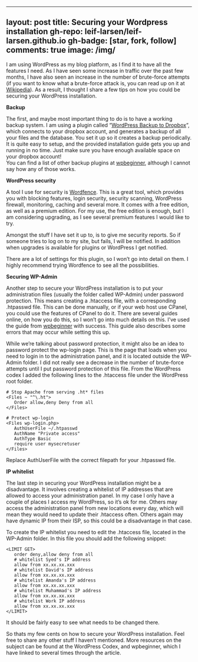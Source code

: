 
---
layout: post
title: Securing your Wordpress installation
gh-repo: leif-larsen/leif-larsen.github.io
gh-badge: [star, fork, follow]
comments: true
image: /img/
---
    
    
I am using WordPress as my blog platform, as I find it to have all the features I need. As I have seen some increase in traffic over the past few months, I have also seen an increase in the number of brute-force attempts (if you want to know what a brute-force attack is, you can read up on it at [Wikipedia](https://en.wikipedia.org/wiki/Brute-force_attack)). As a result, I thought I share a few tips on how you could be securing your WordPress installation.

**Backup**

The first, and maybe most important thing to do is to have a working backup system. I am using a plugin called “[WordPress Backup to Dropbox](https://wordpress.org/plugins/wordpress-backup-to-dropbox/)“, which connects to your dropbox account, and generates a backup of all your files and the database. You set it up so it creates a backup periodically. It is quite easy to setup, and the provided installation guide gets you up and running in no time. Just make sure you have enough available space on your dropbox account!  
 You can find a list of other backup plugins at [wpbeginner](http://www.wpbeginner.com/plugins/7-best-wordpress-backup-plugins-compared-pros-and-cons/), although I cannot say how any of those works.

**WordPress security**

A tool I use for security is [Wordfence](https://wordpress.org/plugins/wordfence/). This is a great tool, which provides you with blocking features, login security, security scanning, WordPress firewall, monitoring, caching and several more. It comes with a free edition, as well as a premium edition. For my use, the free edition is enough, but I am considering upgrading, as I see several premium features I would like to try.

Amongst the stuff I have set it up to, is to give me security reports. So if someone tries to log on to my site, but fails, I will be notified. In addition when upgrades is available for plugins or WordPress I get notified.

There are a lot of settings for this plugin, so I won’t go into detail on them. I highly recommend trying Wordfence to see all the possibilities.

**Securing WP-Admin**

Another step to secure your WordPress installation is to put your administration files (usually the folder called WP-Admin) under password protection. This means creating a .htaccess file, with a corresponding .htpasswd file. This can be done manually, or if your web host use CPanel, you could use the features of CPanel to do it. There are several guides online, on how you do this, so I won’t go into much details on this. I’ve used the guide from [wpbeginner](http://www.wpbeginner.com/wp-tutorials/how-to-password-protect-your-wordpress-admin-wp-admin-directory/) with success. This guide also describes some errors that may occur while setting this up.

While we’re talking about password protection, it might also be an idea to password protect the wp-login page. This is the page that loads when you need to login in to the administration panel, and it is located outside the WP-Admin folder. I did not really see a decrease in the number of brute-force attempts until I put password protection of this file. From the WordPress codex I added the following lines to the .htaccess file under the WordPress root folder.
```language
# Stop Apache from serving .ht* files 
<Files ~ "^\.ht"> 
   Order allow,deny Deny from all 
</Files> 

# Protect wp-login 
<Files wp-login.php> 
   AuthUserFile ~/.htpasswd 
   AuthName "Private access" 
   AuthType Basic 
   require user mysecretuser 
</Files>
```
Replace AuthUserFile with the correct filepath for your .htpasswd file.

**IP whitelist**

The last step in securing your WordPress installation might be a disadvantage. It involves creating a whitelist of IP addresses that are allowed to access your administration panel. In my case I only have a couple of places I access my WordPress, so it’s ok for me. Others may access the administration panel from new locations every day, which will mean they would need to update their .htaccess often. Others again may have dynamic IP from their ISP, so this could be a disadvantage in that case.

To create the IP whitelist you need to edit the .htaccess file, located in the WP-Admin folder. In this file you should add the following snippet:
```language
<LIMIT GET> 
   order deny,allow deny from all 
   # whitelist Syed's IP address    
   allow from xx.xx.xx.xxx 
   # whitelist David's IP address 
   allow from xx.xx.xx.xxx 
   # whitelist Amanda's IP address 
   allow from xx.xx.xx.xxx 
   # whitelist Muhammad's IP address 
   allow from xx.xx.xx.xxx 
   # whitelist Work IP address 
   allow from xx.xx.xx.xxx 
</LIMIT>
```
It should be fairly easy to see what needs to be changed there.

So thats my few cents on how to secure your WordPress installation. Feel free to share any other stuff I haven’t mentioned. More resources on the subject can be found at the WordPress Codex, and wpbeginner, which I have linked to several times through the article.


